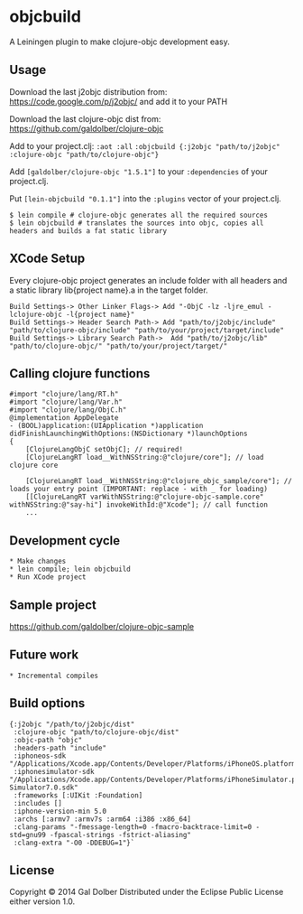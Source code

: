 # objcbuild

A Leiningen plugin to make clojure-objc development easy.

## Usage

Download the last j2objc distribution from: https://code.google.com/p/j2objc/ and add it to your PATH

Download the last clojure-objc dist from: https://github.com/galdolber/clojure-objc

Add to your project.clj:
    `:aot :all`
    `:objcbuild {:j2objc "path/to/j2objc" :clojure-objc "path/to/clojure-objc"}`

Add `[galdolber/clojure-objc "1.5.1"]` to your `:dependencies` of your project.clj.

Put `[lein-objcbuild "0.1.1"]` into the `:plugins` vector of your project.clj.

    $ lein compile # clojure-objc generates all the required sources
    $ lein objcbuild # translates the sources into objc, copies all headers and builds a fat static library

## XCode Setup

Every clojure-objc project generates an include folder with all headers and a static library lib{project name}.a in the target folder.

    Build Settings-> Other Linker Flags-> Add "-ObjC -lz -ljre_emul -lclojure-objc -l{project name}"
    Build Settings-> Header Search Path-> Add "path/to/j2objc/include" "path/to/clojure-objc/include" "path/to/your/project/target/include"
    Build Settings-> Library Search Path->  Add "path/to/j2objc/lib" "path/to/clojure-objc/" "path/to/your/project/target/"
    
## Calling clojure functions

    #import "clojure/lang/RT.h"
    #import "clojure/lang/Var.h"
    #import "clojure/lang/ObjC.h"
    @implementation AppDelegate
    - (BOOL)application:(UIApplication *)application didFinishLaunchingWithOptions:(NSDictionary *)launchOptions
    {
        [ClojureLangObjC setObjC]; // required!
        [ClojureLangRT load__WithNSString:@"clojure/core"]; // load clojure core
        
        [ClojureLangRT load__WithNSString:@"clojure_objc_sample/core"]; // loads your entry point (IMPORTANT: replace - with _ for loading)
        [[ClojureLangRT varWithNSString:@"clojure-objc-sample.core" withNSString:@"say-hi"] invokeWithId:@"Xcode"]; // call function
        ...

## Development cycle

    * Make changes
    * lein compile; lein objcbuild
    * Run XCode project
    
## Sample project

https://github.com/galdolber/clojure-objc-sample

## Future work

    * Incremental compiles

## Build options

    {:j2objc "/path/to/j2objc/dist"
     :clojure-objc "path/to/clojure-objc/dist"
     :objc-path "objc"
     :headers-path "include"
     :iphoneos-sdk "/Applications/Xcode.app/Contents/Developer/Platforms/iPhoneOS.platform/Developer/SDKs/iPhoneOS7.0.sdk"
     :iphonesimulator-sdk "/Applications/Xcode.app/Contents/Developer/Platforms/iPhoneSimulator.platform/Developer/SDKs/iPhone Simulator7.0.sdk"
     :frameworks [:UIKit :Foundation]
     :includes []
     :iphone-version-min 5.0
     :archs [:armv7 :armv7s :arm64 :i386 :x86_64]
     :clang-params "-fmessage-length=0 -fmacro-backtrace-limit=0 -std=gnu99 -fpascal-strings -fstrict-aliasing"
     :clang-extra "-O0 -DDEBUG=1"}`

## License

Copyright © 2014 Gal Dolber
Distributed under the Eclipse Public License either version 1.0.
